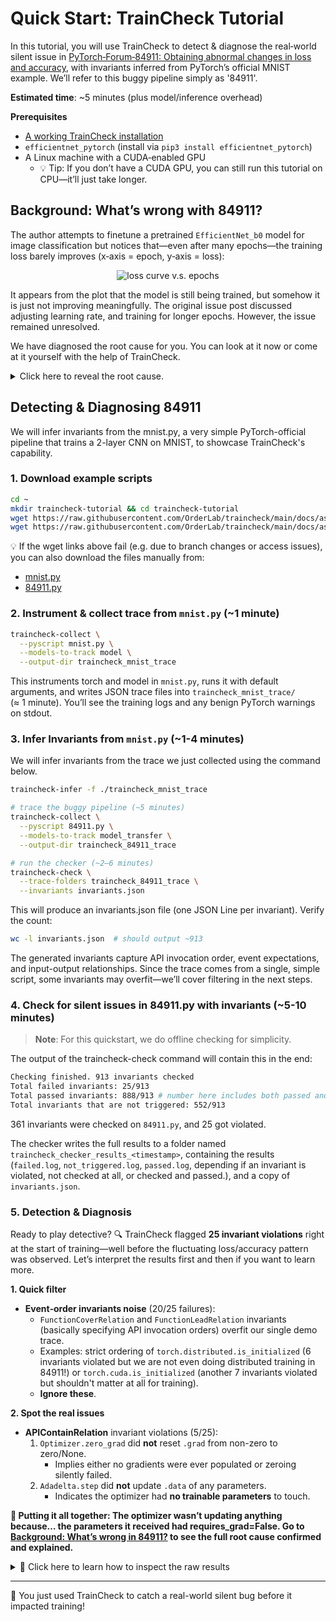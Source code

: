 # Quick Start: TrainCheck Tutorial

In this tutorial, you will use TrainCheck to detect & diagnose the real‑world silent issue in [PyTorch‑Forum‑84911: Obtaining abnormal changes in loss and accuracy](https://discuss.pytorch.org/t/obtaining-abnormal-changes-in-loss-and-accuracy/84911), with invariants inferred from PyTorch’s official MNIST example. We’ll refer to this buggy pipeline simply as '84911'.

**Estimated time**: ~5 minutes (plus model/inference overhead)

**Prerequisites**

- [A working TrainCheck installation](./installation-guide.md)
- `efficientnet_pytorch` (install via `pip3 install efficientnet_pytorch`)
- A Linux machine with a CUDA‑enabled GPU
  - 💡 Tip: If you don’t have a CUDA GPU, you can still run this tutorial on CPU—it’ll just take longer.

## Background: What’s wrong with 84911?

The author attempts to finetune a pretrained `EfficientNet_b0` model for image classification but notices that—even after many epochs—the training loss barely improves (x‑axis = epoch, y‑axis = loss):

<div style="text-align: center;">
    <img src="https://discuss.pytorch.org/uploads/default/original/3X/4/7/47252703dfeb2062b0a581df5572071657aa82c5.png" alt="loss curve v.s. epochs" style="max-width: 400px; height: auto;">
</div>

It appears from the plot that the model is still being trained, but somehow it is just not improving meaningfully.
The original issue post discussed adjusting learning rate, and training for longer epochs. However, the issue remained unresolved.

We have diagnosed the root cause for you. You can look at it now or come at it yourself with the help of TrainCheck.

<details>
<summary>Click here to reveal the root cause.</summary><br>

The developer, for some reason, sets `requires_grad` to `False` for all parameters except for batch normalization layers, yet only initializes the optimizer with the final fully-connected layer.

```bash
for name,param in model_transfer.module.named_parameters():
    if("bn" not in name):
        param.requires_grad = False

for param in model_transfer.module._fc.parameters():
    param.requires_grad = False

...
optimizer_transfer = optim.Adam(model_transfer.module._fc.parameters(), lr=0.001)
```

This freeze logic leaves virtually no trainable parameters. Since batch normalization layers still update their running mean/variance each forward pass, the loss/accuracy curves drift slightly instead of remaining flat—masking the lack of actual learning. Logging metrics only once per epoch further hides the anomalies, so the initialization bug only becomes apparent after several epochs have already run.

</details>

## Detecting & Diagnosing 84911

We will infer invariants from the mnist.py, a very simple PyTorch-official pipeline that trains a 2-layer CNN on MNIST, to showcase TrainCheck's capability.

### 1. Download example scripts

```bash
cd ~
mkdir traincheck-tutorial && cd traincheck-tutorial
wget https://raw.githubusercontent.com/OrderLab/traincheck/main/docs/assets/code/mnist.py
wget https://raw.githubusercontent.com/OrderLab/traincheck/main/docs/assets/code/84911.py
```

💡 If the wget links above fail (e.g. due to branch changes or access issues), you can also download the files manually from:

- [mnist.py](assets/code/mnist.py)
- [84911.py](assets/code/84911.py)

### 2. **Instrument & collect trace from `mnist.py`** (~1 minute)

```bash
traincheck-collect \
  --pyscript mnist.py \
  --models-to-track model \
  --output-dir traincheck_mnist_trace
```

This instruments torch and model in `mnist.py`, runs it with default arguments, and writes JSON trace files into `traincheck_mnist_trace/` (≈ 1 minute). You’ll see the training logs and any benign PyTorch warnings on stdout.

### 3. **Infer Invariants from `mnist.py`** (~1-4 minutes)

We will infer invariants from the trace we just collected using the command below.

```bash
traincheck-infer -f ./traincheck_mnist_trace
```

```bash
# trace the buggy pipeline (~5 minutes)
traincheck-collect \
  --pyscript 84911.py \
  --models-to-track model_transfer \
  --output-dir traincheck_84911_trace

# run the checker (~2–6 minutes)
traincheck-check \
  --trace-folders traincheck_84911_trace \
  --invariants invariants.json
```

This will produce an invariants.json file (one JSON Line per invariant). Verify the count:

```bash
wc -l invariants.json  # should output ~913
```

The generated invariants capture API invocation order, event expectations, and input-output relationships. Since the trace comes from a single, simple script, some invariants may overfit—we’ll cover filtering in the next steps.

### 4. Check for silent issues in **84911.py** with invariants (~5-10 minutes)

> **Note**: For this quickstart, we do offline checking for simplicity.

The output of the traincheck-check command will contain this in the end:

```bash
Checking finished. 913 invariants checked
Total failed invariants: 25/913
Total passed invariants: 888/913 # number here includes both passed and not triggered invariants
Total invariants that are not triggered: 552/913
```

361 invariants were checked on `84911.py`, and 25 got violated.

The checker writes the full results to a folder named `traincheck_checker_results_<timestamp>`, containing the results (`failed.log`, `not_triggered.log`, `passed.log`, depending if an invariant is violated, not checked at all, or checked and passed.), and a copy of `invariants.json`.

### 5. Detection & Diagnosis

Ready to play detective? 🔍 TrainCheck flagged **25 invariant violations** right at the start of training—well before the fluctuating loss/accuracy pattern was observed. Let’s interpret the results first and then if you want to learn more.

**1. Quick filter**

- **Event‑order invariants noise** (20/25 failures):
  - `FunctionCoverRelation` and `FunctionLeadRelation` invariants (basically specifying API invocation orders) overfit our single demo trace.
  - Examples: strict ordering of `torch.distributed.is_initialized` (6 invariants violated but we are not even doing distributed training in 84911!) or `torch.cuda.is_initialized` (another 7 invariants violated but shouldn't matter at all for training).
  - **Ignore these**.

**2. Spot the real issues**

- **APIContainRelation** invariant violations (5/25):
  1. `Optimizer.zero_grad` did **not** reset `.grad` from non-zero to zero/None.
     - Implies either no gradients were ever populated or zeroing silently failed.
  2. `Adadelta.step` did **not** update `.data` of any parameters.
     - Indicates the optimizer had **no trainable parameters** to touch.

**🧩 Putting it all together: The optimizer wasn’t updating anything because… the parameters it received had requires_grad=False. Go to [Background: What’s wrong in 84911?](#background-whats-wrong-with-84911) to see the full root cause confirmed and explained.**

<details>
<summary>🙋 Click here to learn how to inspect the raw results</summary><br>

Open the `failed_*.log` file—TrainCheck writes each violated invariant as a standalone JSON object. For example:

```json
{
  "invariant": { … },
  "check_passed": false,
  "triggered": true,
  "detection_time": 18343040207314524,
  "detection_time_percentage": 0.1805434802294184,
  "trace": [
    {
      "func_call_id": "...",
      "meta_vars.step": 1,
      "function": "torch.optim.optimizer.Optimizer.zero_grad",
      …
    }
    ...
  ]
}
```

- `"invariant"` shows the invariant that this result correspond to, and
- `"trace"` corresponds to the specific trace that caused the violation.
- `"check_passed": false` means that the invariant has been violated.
- `"triggered": true` means that the invariant has been checked at least once, which is always the case if the invariant is violated.
- `"detection_time"` is the timestamp when the violation happened.
- `"detection_percentage"` is the percentage of this timestamp in the entire duration of the training, and gives a rough impression of how early the detection is. We are working on providing a field `"detection_step"` that pinpoints on which step the issue is detected. For now, to get "step", you can look at the `"trace"` field and look for step numbers in `"meta_vars"`.

For example, the "`optimizer.zero_grad` did **not** reset `.grad` from non-zero to zero/None" is represented as:

```json
{
    "invariant": {
        "relation": "APIContainRelation",
        "params": [
            {
                "param_type": "APIParam",
                "api_full_name": "torch.optim.optimizer.Optimizer.zero_grad"
            },
            {
                "param_type": "VarTypeParam",
                "var_type": "torch.nn.Parameter",
                "attr_name": "grad",
                "pre_value": "non_zero",
                "post_value": null
            }
        ],
        "precondition": {
            "parent_func_call_pre": {
                "inverted": true,
                "preconditions": [
                    {
                        "clauses": [
                            {
                                "type": "constant",
                                "prop_name": "meta_vars.step",
                                "additional_path": "None",
                                "prop_dtype": "int",
                                "values": [
                                    0
                                ]
                            }
                        ]
                    },
                    {
                        "clauses": [
                            {
                                "type": "constant",
                                "prop_name": "meta_vars.stage",
                                "additional_path": "None",
                                "prop_dtype": "str",
                                "values": [
                                    "testing",
                                    "init"
                                ]
                            }
                        ]
                    }
                ]
            }
        },
        "num_positive_examples": 20,
        "num_negative_examples": 1
    },
    "check_passed": false,
    "triggered": true,
    "detection_time": 18343039144178123,
    "detection_time_percentage": 0.16245728748900484,
    "trace": [
        {
            "func_call_id": "3f7265b362c34725b412cf693ceea8f3_18343039144122325",
            "thread_id": 140156043466560,
            "process_id": 1263911,
            "meta_vars.step": 1,
            "type": "function_call (pre)",
            "function": "torch.optim.optimizer.Optimizer.zero_grad",
            "is_bound_method": true,
            "obj_id": 140152527083248,
            "args": {
                "0": {
                    "torch.optim.adadelta.Adadelta": {}
                }
            },
            "kwargs": {},
            "time": 18343039144178123,
            "return_values": NaN,
            "var_name": NaN,
            "var_type": NaN,
            "mode": NaN,
            "dump_loc": NaN,
            "attributes._ML_DAIKON_data_ID": NaN,
            "attributes.data": NaN,
            "attributes.dtype": NaN,
            "attributes.grad": NaN,
            "attributes.grad_fn": NaN,
            "attributes.is_cpu": NaN,
            "attributes.is_cuda": NaN,
            "attributes.is_ipu": NaN,
            "attributes.is_leaf": NaN,
            "attributes.is_meta": NaN,
            "attributes.is_mkldnn": NaN,
            "attributes.is_mps": NaN,
            "attributes.is_mtia": NaN,
            "attributes.is_nested": NaN,
            "attributes.is_ort": NaN,
            "attributes.is_quantized": NaN,
            "attributes.is_sparse": NaN,
            "attributes.is_sparse_csr": NaN,
            "attributes.is_vulkan": NaN,
            "attributes.is_xla": NaN,
            "attributes.is_xpu": NaN,
            "attributes.itemsize": NaN,
            "attributes.name": NaN,
            "attributes.nbytes": NaN,
            "attributes.ndim": NaN,
            "attributes.requires_grad": NaN,
            "attributes.retains_grad": NaN,
            "attributes.shape": NaN,
            "attributes._ML_DAIKON_grad_ID": NaN,
            "exception": NaN,
            "exception_msg": NaN,
            "proxy_obj_names": NaN
        }
    ]
}
```

The invariant specifies that `torch.optim.optimizer.Optimizer.zero_grad` (*the first invariant parameter*) invocations must change `.grad` from a non-zero value to `null` (*the second invariant parameter*), except during the very first iteration (*i.e. before any backward pass when no `.grad` exists, as per the invariant precondition*). We then inspect the trace record where the invariant is violated: `meta_vars.step` is 1, indicating detection occurred in the second training iteration. You can review the other results in the same way.

The `NaN` values denote missing fields and can be safely ignored.

</details>

---

🎉 You just used TrainCheck to catch a real-world silent bug before it impacted training!
